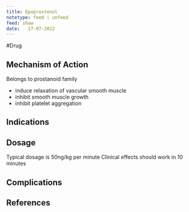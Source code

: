 ```yaml
---
title: Epoprostenol
notetype: feed | unfeed
feed: show
date:   17-07-2022
---
```

#Drug

## Mechanism of Action
Belongs to prostanoid family
- induce relaxation of vascular smooth muscle
- inhibit smooth muscle growth
- inhibit platelet aggregation
## Indications

## Dosage
Typical dosage is 50ng/kg per minute
Clinical effects should work in 10 minutes

## Complications


## References
[^1]:
[^2]:
[^3]:
[^4]: